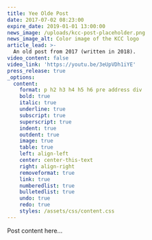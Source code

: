 ```yaml
---
title: Yee Olde Post
date: 2017-07-02 08:23:00
expire_date: 2019-01-01 13:00:00
news_image: /uploads/kcc-post-placeholder.png
news_image_alt: Color image of the KCC logo
article_lead: >-
  ​An old post from 2017 (written in 2018).
video_content: false
video_link: 'https://youtu.be/3eUpVDh1iYE'
press_release: true
_options:
  content:
    format: p h2 h3 h4 h5 h6 pre address div
    bold: true
    italic: true
    underline: true
    subscript: true
    superscript: true
    indent: true
    outdent: true
    image: true
    table: true
    left: align-left
    center: center-this-text
    right: align-right
    removeformat: true
    link: true
    numberedlist: true
    bulletedlist: true
    undo: true
    redo: true
    styles: /assets/css/content.css
---
```


Post content here...
